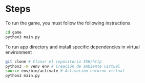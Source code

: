 # Steps

To run the game, you must follow the following instructions

``` sh
cd game
python3 main.py
```

To run app directory and install specific dependencies in virtual environment

``` sh
git clone # Clonar el repositorio SSH/http
python3 -m venv env # Creación de ambiente virtual
source env/bin/activate # Activación entorno virtual
python3 main.py
```
